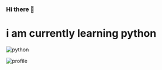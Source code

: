 ### Hi there 👋

# i am currently learning python
![python](https://img.shields.io/badge/Python-FFD43B?style=for-the-badge&logo=python&logoColor=blue)

![profile](https://discord.c99.nl/widget/theme-4/981168973158703164.png)
